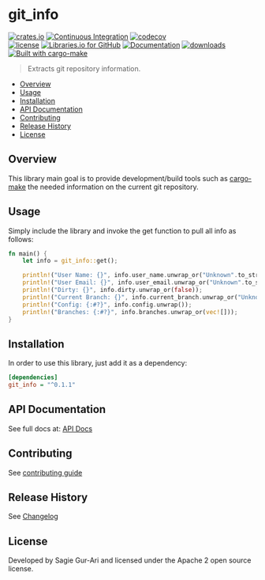 # git_info

[![crates.io](https://img.shields.io/crates/v/git_info.svg)](https://crates.io/crates/git_info) [![Continuous Integration](https://github.com/sagiegurari/git_info/workflows/Continuous%20Integration/badge.svg?branch=master)](https://github.com/sagiegurari/git_info/actions) [![codecov](https://codecov.io/gh/sagiegurari/git_info/branch/master/graph/badge.svg)](https://codecov.io/gh/sagiegurari/git_info)<br>
[![license](https://img.shields.io/crates/l/git_info.svg)](https://github.com/sagiegurari/git_info/blob/master/LICENSE) [![Libraries.io for GitHub](https://img.shields.io/librariesio/github/sagiegurari/git_info.svg)](https://libraries.io/cargo/git_info) [![Documentation](https://docs.rs/git_info/badge.svg)](https://docs.rs/crate/git_info/) [![downloads](https://img.shields.io/crates/d/git_info.svg)](https://crates.io/crates/git_info)<br>
[![Built with cargo-make](https://sagiegurari.github.io/cargo-make/assets/badges/cargo-make.svg)](https://sagiegurari.github.io/cargo-make)

> Extracts git repository information.

* [Overview](#overview)
* [Usage](#usage)
* [Installation](#installation)
* [API Documentation](https://sagiegurari.github.io/git_info/)
* [Contributing](.github/CONTRIBUTING.md)
* [Release History](CHANGELOG.md)
* [License](#license)

<a name="overview"></a>
## Overview
This library main goal is to provide development/build tools such as [cargo-make](https://sagiegurari.github.io/cargo-make/) the needed information on the current git repository.

<a name="usage"></a>
## Usage
Simply include the library and invoke the get function to pull all info as follows:

```rust
fn main() {
    let info = git_info::get();

    println!("User Name: {}", info.user_name.unwrap_or("Unknown".to_string()));
    println!("User Email: {}", info.user_email.unwrap_or("Unknown".to_string()));
    println!("Dirty: {}", info.dirty.unwrap_or(false));
    println!("Current Branch: {}", info.current_branch.unwrap_or("Unknown".to_string()));
    println!("Config: {:#?}", info.config.unwrap());
    println!("Branches: {:#?}", info.branches.unwrap_or(vec![]));
}
```

<a name="installation"></a>
## Installation
In order to use this library, just add it as a dependency:

```ini
[dependencies]
git_info = "^0.1.1"
```

## API Documentation
See full docs at: [API Docs](https://sagiegurari.github.io/git_info/)

## Contributing
See [contributing guide](.github/CONTRIBUTING.md)

<a name="history"></a>
## Release History

See [Changelog](CHANGELOG.md)

<a name="license"></a>
## License
Developed by Sagie Gur-Ari and licensed under the Apache 2 open source license.
